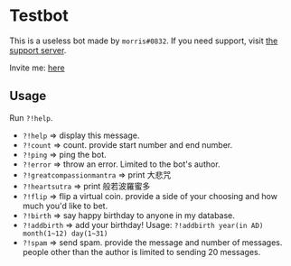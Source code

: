 # Testbot

This is a useless bot made by `morris#0832`. If you need support, visit [the support server](https://discord.gg/9hRanxP3z7). 

Invite me: [here](https://discord.com/api/oauth2/authorize?client_id=979252382137458688&permissions=8&scope=bot)

## Usage

Run `?!help`.

- `?!help` => display this message.
- `?!count` => count. provide start number and end number.
- `?!ping` => ping the bot.
- `?!error` => throw an error. Limited to the bot's author. 
- `?!greatcompassionmantra` => print 大悲咒
- `?!heartsutra` => print 般若波羅蜜多
- `?!flip` => flip a virtual coin. provide a side of your choosing and how much you'd like to bet. 
- `?!birth` => say happy birthday to anyone in my database. 
- `?!addbirth` => add your birthday! Usage: ```?!addbirth year(in AD) month(1~12) day(1~31)```
- `?!spam` => send spam. provide the message and number of messages. people other than the author is limited to sending 20 messages.

